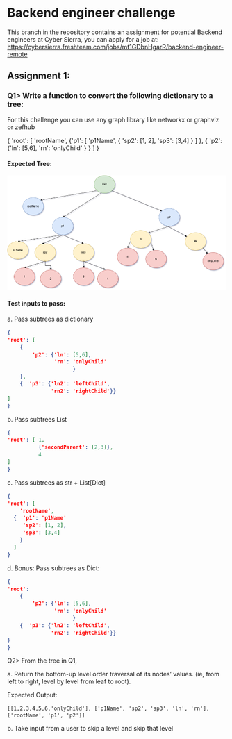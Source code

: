 # Backend engineer challenge
This branch in the repository contains an assignment for potential Backend engineers at Cyber Sierra, you can apply for a job at:  https://cybersierra.freshteam.com/jobs/mt1GDbnHgarR/backend-engineer-remote


## Assignment 1:

### Q1> Write a function to convert the following dictionary to a tree:

For this challenge you can use any graph library like networkx or graphviz or zefhub

{
'root': [ 
	'rootName',
	{'p1': [ 'p1Name',
					{
					 'sp2': [1, 2], 
					 'sp3': [3,4]
					}
				]
	},
	{
		'p2': {'ln': [5,6], 
					 'rn': 'onlyChild'
					 }
	}
]
}


#### Expected Tree:

![Expected Tree](./images/ExpectedTree.png)




#### Test inputs to pass: 

a. Pass subtrees as dictionary
```json
{
'root': [ 
	{
		'p2': {'ln': [5,6], 
			   'rn': 'onlyChild'
					 }
	},
	{  'p3': {'ln2': 'leftChild',
			  'rn2': 'rightChild'}}
]
}
```

b.  Pass subtrees  List
```json
{
'root': [ 1,
          {'secondParent': [2,3]}, 
          4
]
}
```


c. Pass subtrees as str + List[Dict]
```json
{
'root': [ 
	'rootName',
  {  'p1': 'p1Name'
	 'sp2': [1, 2], 
	 'sp3': [3,4]
	}
  ]
}
```

d. Bonus: Pass subtrees as Dict:
```json
{
'root':  
	{
		'p2': {'ln': [5,6], 
			   'rn': 'onlyChild'
					 }
	{  'p3': {'ln2': 'leftChild',
			  'rn2': 'rightChild'}}
}
}
```


Q2> From the tree in Q1,

a. Return the bottom-up level order traversal of its nodes’ values. (ie, from left to right, level by level from leaf to root).

Expected Output:
```
[[1,2,3,4,5,6,'onlyChild'], ['p1Name', 'sp2', 'sp3', 'ln', 'rn'], ['rootName', 'p1', 'p2']]
```

b. Take input from a user to skip a level and skip that level
